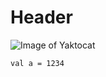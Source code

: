 # Header

![Image of Yaktocat](https://octodex.github.com/images/yaktocat.png)

```
val a = 1234
```
